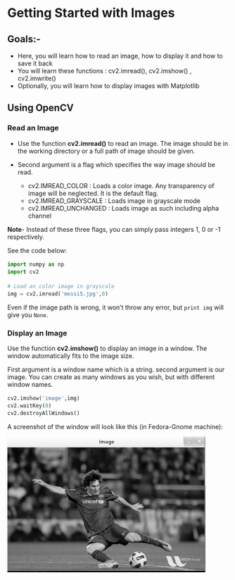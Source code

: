 # Getting Started with Images

## Goals:- 

   * Here, you will learn how to read an image, how to display it and how to save it back
   * You will learn these functions : cv2.imread(), cv2.imshow() , cv2.imwrite()
   * Optionally, you will learn how to display images with Matplotlib


## Using OpenCV

### Read an Image


* Use the function __cv2.imread()__ to read an image. The image should be in the working directory or a full path of image should be given.


* Second argument is a flag which specifies the way image should be read.

    * cv2.IMREAD_COLOR : Loads a color image. Any transparency of image will be neglected. It is the default flag.
    * cv2.IMREAD_GRAYSCALE : Loads image in grayscale mode
    * cv2.IMREAD_UNCHANGED : Loads image as such including alpha channel

**Note**-  Instead of these three flags, you can simply pass integers 1, 0 or -1 respectively.


See the code below:

```python
import numpy as np
import cv2

# Load an color image in grayscale
img = cv2.imread('messi5.jpg',0)
```

Even if the image path is wrong, it won’t throw any error, but `print img` will give you `None`.


### Display an Image

Use the function **cv2.imshow()** to display an image in a window. The window automatically fits to the image size.

First argument is a window name which is a string. second argument is our image. You can create as many windows as you wish, but with different window names.

```python
cv2.imshow('image',img)
cv2.waitKey(0)
cv2.destroyAllWindows()
```

A screenshot of the window will look like this (in Fedora-Gnome machine):


![Image](Images/opencv_screenshot.jpg)
